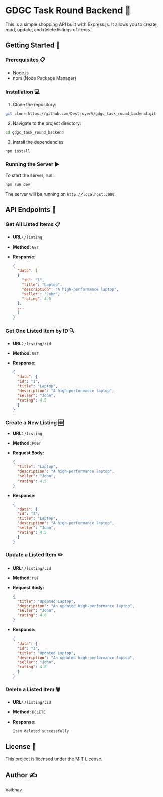 # GDGC Task Round Backend 🛒

This is a simple shopping API built with Express.js. It allows you to create, read, update, and delete listings of items.

## Getting Started 🚀

### Prerequisites 📋

- Node.js
- npm (Node Package Manager)

### Installation 💻

1. Clone the repository:

  ```sh
  git clone https://github.com/DestroyerV/gdgc_task_round_backend.git
  ```

2. Navigate to the project directory:

  ```sh
  cd gdgc_task_round_backend
  ```

3. Install the dependencies:

  ```sh
  npm install
  ```

### Running the Server ▶️

To start the server, run:

```sh
npm run dev
```

The server will be running on `http://localhost:3000`.

## API Endpoints 📡

### Get All Listed Items 📋

- **URL:** `/listing`
- **Method:** `GET`
- **Response:**

  ```json
  {
    "data": [
    {
      "id": "1",
      "title": "Laptop",
      "description": "A high-performance laptop",
      "seller": "John",
      "rating": 4.5
    },
    ...
    ]
  }
  ```

### Get One Listed Item by ID 🔍

- **URL:** `/listing/:id`
- **Method:** `GET`
- **Response:**

  ```json
  {
    "data": {
    "id": "1",
    "title": "Laptop",
    "description": "A high-performance laptop",
    "seller": "John",
    "rating": 4.5
    }
  }
  ```

### Create a New Listing 🆕

- **URL:** `/listing`
- **Method:** `POST`
- **Request Body:**

  ```json
  {
    "title": "Laptop",
    "description": "A high-performance laptop",
    "seller": "John",
    "rating": 4.5
  }
  ```

- **Response:**

  ```json
  {
    "data": {
    "id": "3",
    "title": "Laptop",
    "description": "A high-performance laptop",
    "seller": "John",
    "rating": 4.5
    }
  }
  ```

### Update a Listed Item ✏️

- **URL:** `/listing/:id`
- **Method:** `PUT`
- **Request Body:**

  ```json
  {
    "title": "Updated Laptop",
    "description": "An updated high-performance laptop",
    "seller": "John",
    "rating": 4.8
  }
  ```

- **Response:**

  ```json
  {
    "data": {
    "id": "1",
    "title": "Updated Laptop",
    "description": "An updated high-performance laptop",
    "seller": "John",
    "rating": 4.8
    }
  }
  ```

### Delete a Listed Item 🗑️

- **URL:** `/listing/:id`
- **Method:** `DELETE`
- **Response:**

  ```sh
  Item deleted successfully
  ```

## License 📄

This project is licensed under the [MIT](LICENSE) License.

## Author ✍️

Vaibhav
